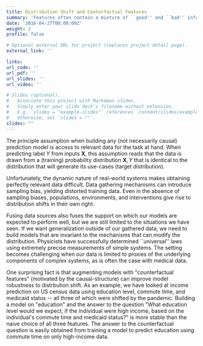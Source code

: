 ```yaml
---
title: Distribution Shift and Conterfactual Features
summary: 'Features often contain a mixture of ``good'' and ``bad'' information. From a fairness standpoint, SAT scores contain information about both inherent academic ability, and also access to tutoring resources. From a domain adaptation standpoint, some information may have stable and reliable relationships with the prediction label, while other relationships break down. My work uses insights from causal inference to determine data-representations that sort between the different components of information that are hidden in these ambiguous features.'
date: '2016-04-27T00:00:00Z'
weight: 3
profile: false

# Optional external URL for project (replaces project detail page).
external_link: ''

links:
url_code: ''
url_pdf: ''
url_slides: ''
url_video: ''

# Slides (optional).
#   Associate this project with Markdown slides.
#   Simply enter your slide deck's filename without extension.
#   E.g. `slides = "example-slides"` references `content/slides/example-slides.md`.
#   Otherwise, set `slides = ""`.
slides: ""
---
```


The principle assumption when building any (not necessarily causal) prediction model is access to relevant data for the
task at hand. When predicting label $Y$ from inputs $\mathbf{X}$, this
assumption reads that the data is drawn from a (training)
probability distribution $\mathbf{X}, Y$ that is identical to the distribution that will generate its use-cases (target distribution). 

Unfortunately, the dynamic nature of real-world systems
makes obtaining perfectly relevant data difficult. Data gathering mechanisms can introduce sampling bias, yielding
distorted training data. Even in the absence of sampling biases, populations, environments, and interventions give rise to distribution shifts in their own right.

Fusing data sources also fuses the support on which our models are expected to perform well, but we are still limited to the situations we have seen. If we want generalization outside of our gathered data, we need to build models that are invariant to the mechanisms that can modify the distribution. Physicists have successfully determined ``universal'' laws using extremely precise measurements of simple systems. The setting becomes challenging when our data is limited to proxies of the underlying components of complex systems, as is often the case with medical data.

One surprising fact is that augmenting models with "counterfactual features" (motivated by the causal-structure) can improve model robustness to distrbution shift. As an example, we have looked at income prediction on US census data using education level, commute time, and medicaid status -- all three of which were shifted by the pandemic. Building a model on "education" and the answer to the question "What education level would we expect, if the individual were high income, based on the individual's commute time and medicaid status?" is more stable than the naive choice of all three features. The answer to the counterfactual question is easily obtained from training a model to predict education using commute time on only high-income data.